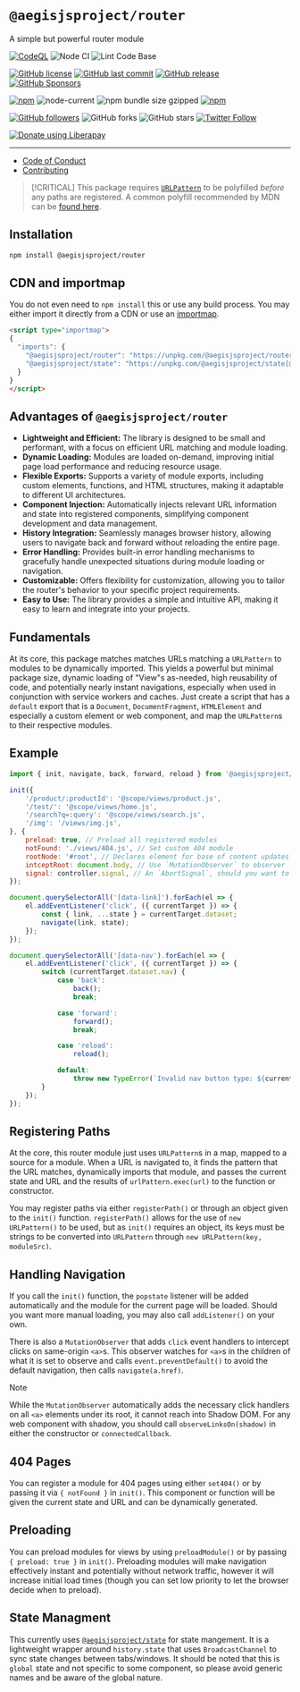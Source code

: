 # `@aegisjsproject/router`

A simple but powerful router module

[![CodeQL](https://github.com/AegisJSProject/router/actions/workflows/codeql-analysis.yml/badge.svg)](https://github.com/AegisJSProject/router/actions/workflows/codeql-analysis.yml)
![Node CI](https://github.com/AegisJSProject/router/workflows/Node%20CI/badge.svg)
![Lint Code Base](https://github.com/AegisJSProject/router/workflows/Lint%20Code%20Base/badge.svg)

[![GitHub license](https://img.shields.io/github/license/AegisJSProject/router.svg)](https://github.com/AegisJSProject/router/blob/master/LICENSE)
[![GitHub last commit](https://img.shields.io/github/last-commit/AegisJSProject/router.svg)](https://github.com/AegisJSProject/router/commits/master)
[![GitHub release](https://img.shields.io/github/release/AegisJSProject/router?logo=github)](https://github.com/AegisJSProject/router/releases)
[![GitHub Sponsors](https://img.shields.io/github/sponsors/shgysk8zer0?logo=github)](https://github.com/sponsors/shgysk8zer0)

[![npm](https://img.shields.io/npm/v/@aegisjsproject/router)](https://www.npmjs.com/package/@aegisjsproject/router)
![node-current](https://img.shields.io/node/v/@aegisjsproject/router)
![npm bundle size gzipped](https://img.shields.io/bundlephobia/minzip/@aegisjsproject/router)
[![npm](https://img.shields.io/npm/dw/@aegisjsproject/router?logo=npm)](https://www.npmjs.com/package/@aegisjsproject/router)

[![GitHub followers](https://img.shields.io/github/followers/shgysk8zer0.svg?style=social)](https://github.com/shgysk8zer0)
![GitHub forks](https://img.shields.io/github/forks/AegisJSProject/router.svg?style=social)
![GitHub stars](https://img.shields.io/github/stars/AegisJSProject/router.svg?style=social)
[![Twitter Follow](https://img.shields.io/twitter/follow/shgysk8zer0.svg?style=social)](https://twitter.com/shgysk8zer0)

[![Donate using Liberapay](https://img.shields.io/liberapay/receives/shgysk8zer0.svg?logo=liberapay)](https://liberapay.com/shgysk8zer0/donate "Donate using Liberapay")
- - -

- [Code of Conduct](./.github/CODE_OF_CONDUCT.md)
- [Contributing](./.github/CONTRIBUTING.md)
<!-- - [Security Policy](./.github/SECURITY.md) -->

> [!CRITICAL]
> This package requires [`URLPattern`](https://developer.mozilla.org/en-US/docs/Web/API/URLPattern) to be polyfilled *before*
> any paths are registered. A common polyfill recommended by MDN can be [found here](https://github.com/kenchris/urlpattern-polyfill).

## Installation
```bash
npm install @aegisjsproject/router
```

## CDN and importmap
You do not even need to `npm install` this or use any build process. You may either import it directly from a CDN
or use an [importmap](https://developer.mozilla.org/en-US/docs/Web/HTML/Element/script/type/importmap).

```html
<script type="importmap">
{
  "imports": {
    "@aegisjsproject/router": "https://unpkg.com/@aegisjsproject/router[@version]/router.js",
    "@aegisjsproject/state": "https://unpkg.com/@aegisjsproject/state[@version]/state.js"
  }
}
</script>
```

## Advantages of `@aegisjsproject/router`

* **Lightweight and Efficient:** The library is designed to be small and performant, with a focus on efficient URL matching and module loading.
* **Dynamic Loading:** Modules are loaded on-demand, improving initial page load performance and reducing resource usage.
* **Flexible Exports:** Supports a variety of module exports, including custom elements, functions, and HTML structures, making it adaptable to different UI architectures.
* **Component Injection:** Automatically injects relevant URL information and state into registered components, simplifying component development and data management.
* **History Integration:** Seamlessly manages browser history, allowing users to navigate back and forward without reloading the entire page.
* **Error Handling:** Provides built-in error handling mechanisms to gracefully handle unexpected situations during module loading or navigation.
* **Customizable:** Offers flexibility for customization, allowing you to tailor the router's behavior to your specific project requirements.
* **Easy to Use:** The library provides a simple and intuitive API, making it easy to learn and integrate into your projects.

## Fundamentals

At its core, this package matches matches URLs matching a `URLPattern` to modules to be dynamically
imported. This yields a powerful but minimal package size, dynamic loading of "View"s as-needed,
high reusability of code, and potentially nearly instant navigations, especially when used in
conjunction with service workers and caches. Just create a script that has a `default` export
that is a `Document`, `DocumentFragment`, `HTMLElement` and especially a custom element or
web component, and map the `URLPattern`s to their respective modules. 

## Example

```js
import { init, navigate, back, forward, reload } from '@aegisjsproject/router';

init({
	'/product/:productId': '@scope/views/product.js',
	'/test/': '@scope/views/home.js',
	'/search?q=:query': '@scope/views/search.js',
	'/img': '/views/img.js',
}, {
	preload: true, // Preload all registered modules
	notFound: './views/404.js', // Set custom 404 module
	rootNode: '#root', // Declares element for base of content updates
	intceptRoot: document.body, // Use `MutationObserver` to observer `<a>` elements and intercept naviations
	signal: controller.signal, // An `AbortSignal`, should you want to disable routing funcitonality
});

document.querySelectorAll('[data-link]').forEach(el => {
	el.addEventListener('click', ({ currentTarget }) => {
		const { link, ...state } = currentTarget.dataset;
		navigate(link, state);
	});
});

document.querySelectorAll('[data-nav').forEach(el => {
	el.addEventListener('click', ({ currentTarget }) => {
		switch (currentTarget.dataset.nav) {
			case 'back':
				back();
				break;

			case 'forward':
				forward();
				break;

			case 'reload':
				reload();

			default:
				throw new TypeError(`Invalid nav button type: ${currentTarget.dataset.nav}.`);
		}
	});
});
```

## Registering Paths
At the core, this router module just uses `URLPattern`s in a map, mapped to a source for a module. When a URL
is navigated to, it finds the pattern that the URL matches, dynamically imports that module, and passes the
current state and URL and the results of `urlPattern.exec(url)` to the function or constructor.

You may register paths via either `registerPath()` or through an object given to the `init()` function. `registerPath()`
allows for the use of `new URLPattern()` to be used, but as `init()` requires an object, its keys must be strings
to be converted into `URLPattern` through `new URLPattern(key, moduleSrc)`.

## Handling Navigation
If you call the `init()` function, the `popstate` listener will be added automatically and the module for the
current page will be loaded. Should you want more manual loading, you may also call `addListener()` on your own.

There is also a `MutationObserver` that adds `click` event handlers to intercept clicks on same-origin `<a>`s.
This observer watches for `<a>`s in the children of what it is set to observe and calls `event.preventDefault()`
to avoid the default navigation, then calls `navigate(a.href)`.

> [!NOTE]
> While the `MutationObserver` automatically adds the necessary click handlers on all `<a>` elements under its
> root, it cannot reach into Shadow DOM. For any web component with shadow, you should call `observeLinksOn(shadow)`
> in either the constructor or `connectedCallback`.

## 404 Pages
You can register a module for 404 pages using either `set404()` or by passing it via `{ notFound }` in `init()`.
This component or function will be given the current state and URL and can be dynamically generated.

## Preloading
You can preload modules for views by using `preloadModule()` or by passing `{ preload: true }` in `init()`.
Preloading modules will make navigation effectively instant and potentially without network traffic, however
it will increase initial load times (though you can set low priority to let the browser decide when to preload).

## State Managment
This currently uses [`@aegisjsproject/state`](https://npmjs.com/package/@aegisjsproject/state) for state
mangement. It is a lightweight wrapper around `history.state` that uses `BroadcastChannel` to sync state
changes between tabs/windows. It should be noted that this is `global` state and not specific to some component,
so please avoid generic names and be aware of the global nature.
